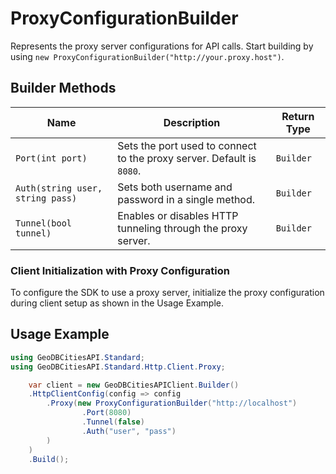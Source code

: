 
# ProxyConfigurationBuilder

Represents the proxy server configurations for API calls. Start building by using `new ProxyConfigurationBuilder("http://your.proxy.host")`.

## Builder Methods

| Name | Description | Return Type |
|  --- | --- | --- |
| <code>Port(int port)</code> | Sets the port used to connect to the proxy server. Default is `8080`. | <code>Builder</code> |
| <code>Auth(string user, string pass)</code> | Sets both username and password in a single method. | <code>Builder</code> |
| <code>Tunnel(bool tunnel)</code> | Enables or disables HTTP tunneling through the proxy server. | <code>Builder</code> |

### Client Initialization with Proxy Configuration

To configure the SDK to use a proxy server, initialize the proxy configuration during client setup as shown in the Usage Example.

## Usage Example

```csharp
using GeoDBCitiesAPI.Standard;
using GeoDBCitiesAPI.Standard.Http.Client.Proxy;

    var client = new GeoDBCitiesAPIClient.Builder()
    .HttpClientConfig(config => config
        .Proxy(new ProxyConfigurationBuilder("http://localhost")
                .Port(8080)
                .Tunnel(false)
                .Auth("user", "pass")
        )
    )
    .Build();
```

